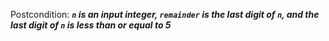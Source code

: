 Postcondition: ***`n` is an input integer, `remainder` is the last digit of `n`, and the last digit of `n` is less than or equal to 5***